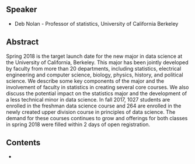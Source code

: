 ## Speaker

+ Deb Nolan - Professor of statistics, University of California Berkeley

## Abstract

Spring 2018 is the target launch date for the new major in data science at the University of California, Berkeley. This major has been jointly developed by faculty from more than 20 departments, including statistics, electrical engineering and computer science, biology, physics, history, and political science. We describe some key components of the major and the involvement of faculty in statistics in creating several core courses. We also discuss the potential impact on the statistics major and the development of a less technical minor in data science. In fall 2017, 1027 students are enrolled in the freshman data science course and 264 are enrolled in the newly created upper division course in principles of data science. The demand for these courses continues to grow and offerings for both classes in spring 2018 were filled within 2 days of open registration.


## Contents

* 
